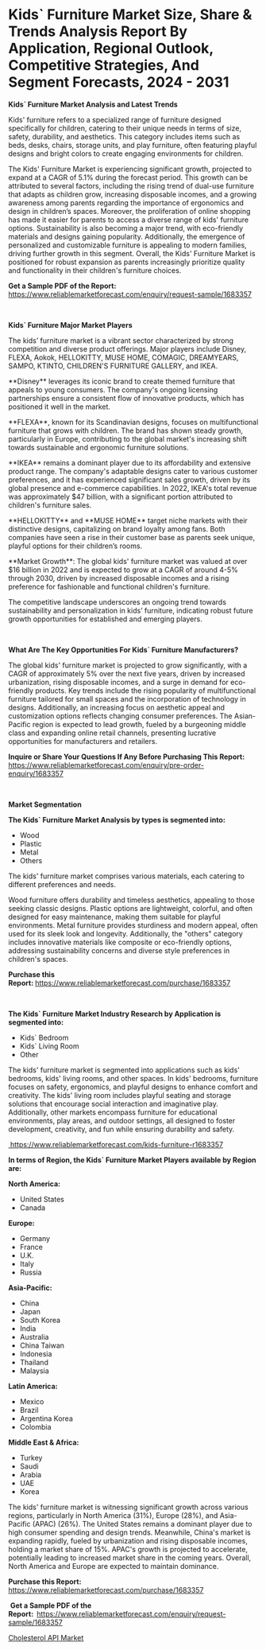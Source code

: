 <p><h1>Kids` Furniture Market Size, Share & Trends Analysis Report By Application, Regional Outlook, Competitive Strategies, And Segment Forecasts, 2024 - 2031</h1></p><p><strong>Kids` Furniture Market Analysis and Latest Trends</strong></p>
<p><p>Kids' furniture refers to a specialized range of furniture designed specifically for children, catering to their unique needs in terms of size, safety, durability, and aesthetics. This category includes items such as beds, desks, chairs, storage units, and play furniture, often featuring playful designs and bright colors to create engaging environments for children.</p><p>The Kids' Furniture Market is experiencing significant growth, projected to expand at a CAGR of 5.1% during the forecast period. This growth can be attributed to several factors, including the rising trend of dual-use furniture that adapts as children grow, increasing disposable incomes, and a growing awareness among parents regarding the importance of ergonomics and design in children’s spaces. Moreover, the proliferation of online shopping has made it easier for parents to access a diverse range of kids' furniture options. Sustainability is also becoming a major trend, with eco-friendly materials and designs gaining popularity. Additionally, the emergence of personalized and customizable furniture is appealing to modern families, driving further growth in this segment. Overall, the Kids' Furniture Market is positioned for robust expansion as parents increasingly prioritize quality and functionality in their children's furniture choices.</p></p>
<p><strong>Get a Sample PDF of the Report:&nbsp;</strong> <a href="https://www.reliablemarketforecast.com/enquiry/request-sample/1683357?utm_campaign=1110&utm_medium=2&utm_source=Github&utm_content=ia&utm_term=30122024&utm_id=kids-furniture">https://www.reliablemarketforecast.com/enquiry/request-sample/1683357</a></p>
<p>&nbsp;</p>
<p><strong>Kids` Furniture Major Market Players</strong></p>
<p><p>The kids’ furniture market is a vibrant sector characterized by strong competition and diverse product offerings. Major players include Disney, FLEXA, Aokok, HELLOKITTY, MUSE HOME, COMAGIC, DREAMYEARS, SAMPO, KTINTO, CHILDREN'S FURNITURE GALLERY, and IKEA.</p><p>**Disney** leverages its iconic brand to create themed furniture that appeals to young consumers. The company's ongoing licensing partnerships ensure a consistent flow of innovative products, which has positioned it well in the market. </p><p>**FLEXA**, known for its Scandinavian designs, focuses on multifunctional furniture that grows with children. The brand has shown steady growth, particularly in Europe, contributing to the global market's increasing shift towards sustainable and ergonomic furniture solutions.</p><p>**IKEA** remains a dominant player due to its affordability and extensive product range. The company's adaptable designs cater to various customer preferences, and it has experienced significant sales growth, driven by its global presence and e-commerce capabilities. In 2022, IKEA's total revenue was approximately $47 billion, with a significant portion attributed to children's furniture sales.</p><p>**HELLOKITTY** and **MUSE HOME** target niche markets with their distinctive designs, capitalizing on brand loyalty among fans. Both companies have seen a rise in their customer base as parents seek unique, playful options for their children’s rooms.</p><p>**Market Growth**: The global kids' furniture market was valued at over $16 billion in 2022 and is expected to grow at a CAGR of around 4-5% through 2030, driven by increased disposable incomes and a rising preference for fashionable and functional children's furniture.</p><p>The competitive landscape underscores an ongoing trend towards sustainability and personalization in kids’ furniture, indicating robust future growth opportunities for established and emerging players.</p></p>
<p>&nbsp;</p>
<p><strong>What Are The Key Opportunities For Kids` Furniture Manufacturers?</strong></p>
<p><p>The global kids' furniture market is projected to grow significantly, with a CAGR of approximately 5% over the next five years, driven by increased urbanization, rising disposable incomes, and a surge in demand for eco-friendly products. Key trends include the rising popularity of multifunctional furniture tailored for small spaces and the incorporation of technology in designs. Additionally, an increasing focus on aesthetic appeal and customization options reflects changing consumer preferences. The Asian-Pacific region is expected to lead growth, fueled by a burgeoning middle class and expanding online retail channels, presenting lucrative opportunities for manufacturers and retailers.</p></p>
<p><strong>Inquire or Share Your Questions If Any Before Purchasing This Report:</strong> <a href="https://www.reliablemarketforecast.com/enquiry/pre-order-enquiry/1683357?utm_campaign=1110&utm_medium=2&utm_source=Github&utm_content=ia&utm_term=30122024&utm_id=kids-furniture">https://www.reliablemarketforecast.com/enquiry/pre-order-enquiry/1683357</a></p>
<p>&nbsp;</p>
<p><strong>Market Segmentation</strong></p>
<p><strong>The Kids` Furniture Market Analysis by types is segmented into:</strong></p>
<p><ul><li>Wood</li><li>Plastic</li><li>Metal</li><li>Others</li></ul></p>
<p><p>The kids' furniture market comprises various materials, each catering to different preferences and needs. </p><p>Wood furniture offers durability and timeless aesthetics, appealing to those seeking classic designs. Plastic options are lightweight, colorful, and often designed for easy maintenance, making them suitable for playful environments. Metal furniture provides sturdiness and modern appeal, often used for its sleek look and longevity. Additionally, the "others" category includes innovative materials like composite or eco-friendly options, addressing sustainability concerns and diverse style preferences in children's spaces.</p></p>
<p><strong>Purchase this Report:&nbsp;</strong><a href="https://www.reliablemarketforecast.com/purchase/1683357?utm_campaign=1110&utm_medium=2&utm_source=Github&utm_content=ia&utm_term=30122024&utm_id=kids-furniture">https://www.reliablemarketforecast.com/purchase/1683357</a></p>
<p>&nbsp;</p>
<p><strong>The Kids` Furniture Market Industry Research by Application is segmented into:</strong></p>
<p><ul><li>Kids` Bedroom</li><li>Kids` Living Room</li><li>Other</li></ul></p>
<p><p>The kids' furniture market is segmented into applications such as kids' bedrooms, kids' living rooms, and other spaces. In kids' bedrooms, furniture focuses on safety, ergonomics, and playful designs to enhance comfort and creativity. The kids' living room includes playful seating and storage solutions that encourage social interaction and imaginative play. Additionally, other markets encompass furniture for educational environments, play areas, and outdoor settings, all designed to foster development, creativity, and fun while ensuring durability and safety.</p></p>
<p><a href="https://www.reliablemarketforecast.com/kids-furniture-r1683357?utm_campaign=1110&utm_medium=2&utm_source=Github&utm_content=ia&utm_term=30122024&utm_id=kids-furniture">&nbsp;https://www.reliablemarketforecast.com/kids-furniture-r1683357</a></p>
<p><strong>In terms of Region, the Kids` Furniture Market Players available by Region are:</strong></p>
<p>
    <p> <strong> North America: </strong>
        <ul>
            <li>United States</li>
            <li>Canada</li>
        </ul>
        </p> 
    <p> <strong> Europe: </strong>
        <ul>
            <li>Germany</li>
            <li>France</li>
            <li>U.K.</li>
            <li>Italy</li>
            <li>Russia</li>
        </ul>
        </p> 
    <p> <strong> Asia-Pacific: </strong>
        <ul>
            <li>China</li>
            <li>Japan</li>
            <li>South Korea</li>
            <li>India</li>
            <li>Australia</li>
            <li>China Taiwan</li>
            <li>Indonesia</li>
            <li>Thailand</li>
            <li>Malaysia</li>
        </ul>
        </p> 
    <p> <strong> Latin America: </strong>
        <ul>
            <li>Mexico</li>
            <li>Brazil</li>
            <li>Argentina Korea</li>
            <li>Colombia</li>
        </ul>
        </p> 
    <p> <strong> Middle East & Africa: </strong>
        <ul>
            <li>Turkey</li>
            <li>Saudi</li>
            <li>Arabia</li>
            <li>UAE</li>
            <li>Korea</li>
        </ul>
    </p>
    </p>
<p><p>The kids' furniture market is witnessing significant growth across various regions, particularly in North America (31%), Europe (28%), and Asia-Pacific (APAC) (26%). The United States remains a dominant player due to high consumer spending and design trends. Meanwhile, China's market is expanding rapidly, fueled by urbanization and rising disposable incomes, holding a market share of 15%. APAC's growth is projected to accelerate, potentially leading to increased market share in the coming years. Overall, North America and Europe are expected to maintain dominance.</p></p>
<p><strong>Purchase this Report: </strong><a href="https://www.reliablemarketforecast.com/purchase/1683357?utm_campaign=1110&utm_medium=2&utm_source=Github&utm_content=ia&utm_term=30122024&utm_id=kids-furniture">https://www.reliablemarketforecast.com/purchase/1683357</a></p>
<p>&nbsp;<strong>Get a Sample PDF of the Report:&nbsp;&nbsp;</strong><a href="https://www.reliablemarketforecast.com/enquiry/request-sample/1683357?utm_campaign=1110&utm_medium=2&utm_source=Github&utm_content=ia&utm_term=30122024&utm_id=kids-furniture">https://www.reliablemarketforecast.com/enquiry/request-sample/1683357</a></p>
<p><strong></strong></p>
<p><p><a href="https://github.com/WillieWoodard/Market-Research-Report-List-7/blob/main/cholesterol-api-market.md?utm_campaign=1110&utm_medium=2&utm_source=Github&utm_content=ia&utm_term=30122024&utm_id=kids-furniture">Cholesterol API Market</a></p></p>